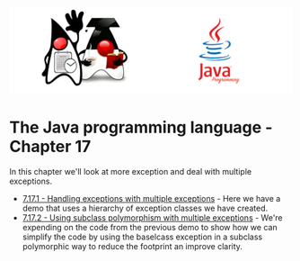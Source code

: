 ![](/assets/javarepologo.png)

# The Java programming language - Chapter 17

In this chapter we'll look at more exception and deal with multiple exceptions.

- [7.17.1 - Handling exceptions with multiple exceptions](src/com/irisida/lang/part07/chapter17/multipleexceptions) - Here we have a demo that uses a hierarchy of exception classes we have created.
- [7.17.2 - Using subclass polymorphism with multiple exceptions]() - We're expending on the code from the previous demo to show how we can simplify the code by using the baselcass exception in a subclass polymorphic way to reduce the footprint an improve clarity.